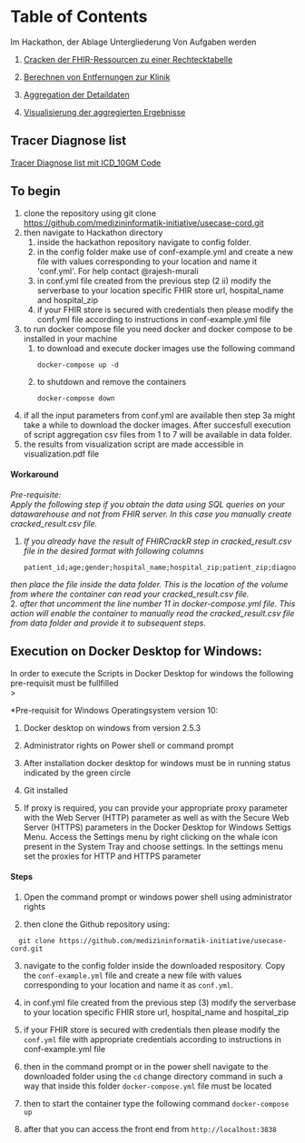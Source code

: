 # Table of Contents 
Im Hackathon, der Ablage Untergliederung Von Aufgaben werden

1. [Cracken der FHIR-Ressourcen zu einer Rechtecktabelle](./Team1_FHIRCrackR/)

2. [Berechnen von Entfernungen zur Klinik](./Team2_Distance/) 

3. [Aggregation der Detaildaten](./Team3_Aggregation/)

4. [Visualisierung der aggregierten Ergebnisse](./Team4_Geoviz/)

## Tracer Diagnose list 
[Tracer Diagnose list mit ICD_10GM Code](https://zmi.uniklinikum-dresden.de/confluence/download/attachments/79997703/Tracerliste_f%C3%BCr_Schaufenster.xlsx?version=1&modificationDate=1610533779949&api=v2)

## To begin 
1. clone the repository using git clone https://github.com/medizininformatik-initiative/usecase-cord.git
2. then navigate to Hackathon directory 
    1. inside the hackathon repository navigate to config folder. 
    2. in the config folder make use of conf-example.yml and create a new file with values corresponding to your location and name it 'conf.yml'. For help contact @rajesh-murali 
    3. in conf.yml file created from the previous step (2 ii) modify the serverbase to your location specific FHIR store url, hospital_name and hospital_zip
    4. if your FHIR store is secured with credentials then please modify the conf.yml file according to instructions in conf-example.yml file
3. to run docker compose file you need docker and docker compose to be installed in your machine
    1. to download and execute docker images use the following command 
        ```
        docker-compose up -d
    2. to shutdown and remove the containers 
        ``` 
        docker-compose down
4. if all the input parameters from conf.yml are available then step 3a might take a while to download the docker images. After succesfull execution of script aggregation csv files from 1 to 7 will be available in data folder.
5. the results from visualization script are made accessible in visualization.pdf file

#### Workaround <br/>
*Pre-requisite: <br/>
Apply the following step if you obtain the data using SQL queries on your datawarehouse and not from FHIR server. In this case you manually create cracked_result.csv file.* <br/>
1. *If you already have the result of FHIRCrackR step in cracked_result.csv file in the desired format with following columns* 
   ```  
   patient_id;age;gender;hospital_name;hospital_zip;patient_zip;diagnosis
   ```
  *then place the file inside the data folder. This is the location of the volume from where the container can read your cracked_result.csv file.* <br/>
2. *after that uncomment the line number 11 in docker-compose.yml file. This action will enable the container to manually read the cracked_result.csv file from data folder and provide it to subsequent steps.*

## Execution on Docker Desktop for Windows: <br/>


In order to execute the Scripts in Docker Desktop for windows the following pre-requisit must be fullfilled <br/>>

*Pre-requisit for Windows Operatingsystem version 10: <br/>
1. Docker desktop on windows from version 2.5.3 <br/>

2. Administrator rights on Power shell or command prompt <br/>

3. After installation docker desktop for windows must be in running status indicated by the green circle <br/>

4. Git installed <br/>

5. If proxy is required, you can provide your appropriate proxy parameter with the Web Server (HTTP) parameter as well as with the Secure Web Server (HTTPS) parameters in the Docker Desktop for Windows Settigs Menu. Access the Settings menu by right clicking on the whale icon present in the System Tray and choose settings. In the settings menu set the proxies for HTTP and HTTPS parameter <br/>

#### Steps <br/>

1. Open the command prompt or windows power shell using administrator rights <br/>

2. then clone the Github repository using: <br/>
 ```  
   git clone https://github.com/medizininformatik-initiative/usecase-cord.git
   ```
3. navigate to the config folder inside the downloaded respository. Copy the `conf-example.yml` file and create a new file with values corresponding to your location and name it as `conf.yml`. <br/>

4. in conf.yml file created from the previous step (3) modify the serverbase to your location specific FHIR store url, hospital_name and hospital_zip <br/>

5. if your FHIR store is secured with credentials then please modify the `conf.yml` file with appropriate credentials according to instructions in conf-example.yml file <br/>

6. then in the command prompt or in the power shell navigate to the downloaded folder using the `cd` change directory command in such a way that inside this folder `docker-compose.yml` file must be located<br/>

7. then to start the container type the following command `docker-compose up` <br/>

8. after that you can access the front end from `http://localhost:3838`<br/>
